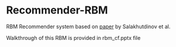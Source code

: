 # Recommender-RBM

RBM Recommender system based on [paper](https://www.cs.toronto.edu/~rsalakhu/papers/rbmcf.pdf) by Salakhutdinov et al. 

Walkthrough of this RBM is provided in rbm_cf.pptx file


